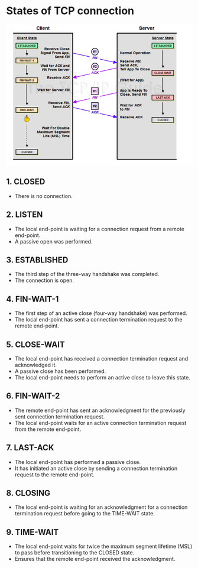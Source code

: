 # States of TCP connection

![TCP_termination_states](.././Images/TCP_termination.png)

## 1. CLOSED
- There is no connection.

## 2. LISTEN
- The local end-point is waiting for a connection request from a remote end-point.  
- A passive open was performed.

## 3. ESTABLISHED
- The third step of the three-way handshake was completed.  
- The connection is open.

## 4. FIN-WAIT-1
- The first step of an active close (four-way handshake) was performed.  
- The local end-point has sent a connection termination request to the remote end-point.

## 5. CLOSE-WAIT
- The local end-point has received a connection termination request and acknowledged it.  
- A passive close has been performed.  
- The local end-point needs to perform an active close to leave this state.

## 6. FIN-WAIT-2
- The remote end-point has sent an acknowledgment for the previously sent connection termination request.  
- The local end-point waits for an active connection termination request from the remote end-point.

## 7. LAST-ACK
- The local end-point has performed a passive close.  
- It has initiated an active close by sending a connection termination request to the remote end-point.

## 8. CLOSING
- The local end-point is waiting for an acknowledgment for a connection termination request before going to the TIME-WAIT state.

## 9. TIME-WAIT
- The local end-point waits for twice the maximum segment lifetime (MSL) to pass before transitioning to the CLOSED state.  
- Ensures that the remote end-point received the acknowledgment.



